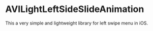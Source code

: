 # AVILightLeftSideSlideAnimation
This a very simple and lightweight library for left swipe menu in iOS. 
